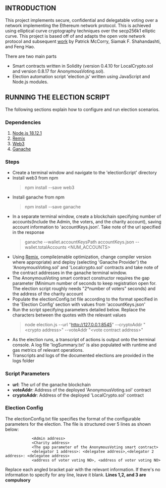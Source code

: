 ## INTRODUCTION
This project implements secure, confidential and delegatable voting over a network implementing the Ethereum network protocol. This is achieved using elliptical curve cryptography techniques over the secp256k1 elliptic curve. This project is based off of and adapts the open vote network protocol and subsequent [work](https://github.com/stonecoldpat/anonymousvoting) by Patrick McCorry, Siamak F. Shahandashti, and Feng Hao. 

There are two main parts
- Smart contracts written in Solidity (version 0.4.10 for LocalCrypto.sol and version 0.8.17 for AnonymousVoting.sol).
- Election automation script 'election.js' written using JavaScript and Node.js modules.

## RUNNING THE ELECTION SCRIPT
The following sections explain how to configure and run election scenarios.

### Dependencies
1. [Node.js 18.12.1](https://nodejs.org/en/download/releases/)
2. [Remix](https://remix.ethereum.org/)
3. [Web3](https://www.npmjs.com/package/web3)
4. [Ganache](https://www.npmjs.com/package/ganache#documentation)

### Steps
* Create a terminal window and navigate to the 'electionScript' directory
* Install web3 from npm
    > npm install --save web3
* Install ganache from npm
    > npm install --save ganache
* In a separate terminal window, create a blockchain specifying number of accounts(Include the Admin, the voters, and the charity account), saving account information to 'accountKeys.json'. Take note of the url specified in the response
    > ganache --wallet.accountKeysPath accountKeys.json --wallet.totalAccounts <NUM_ACCOUNTS>
* Using [Remix](https://remix.ethereum.org), compile(enable optimization, change compiler version where appropriate) and deploy (selecting 'Ganache Provider') the 'AnonymousVoting.sol' and 'Localcrypto.sol' contracts and take note of the contract addresses in the ganache terminal window.
* The AnonymousVoting smart contract constructor requires the gap parameter (Minimum number of seconds to keep registration open for. The election script roughly needs "2*number of voters" seconds) and the address of the charity account
* Populate the electionConfig.txt file according to the format specified in the 'Election Config' section with values from 'accountKeys.json'
* Run the script specifying parameters detailed below. Replace the characters between the quotes with the relevant values
    > node election.js --url "http://127.0.0.1:8545" --cryptoAddr "\<crypto address>" --voteAddr "\<vote contract address>"
* As the election runs, a transcript of actions is output onto the terminal console. A log file 'logSummary.txt' is also populated with runtime and gas metrics of relevant operations. 
* Transcripts and logs of the documented elections are provided in the logs folder

### Script Parameters
* **url**: The url of the ganache blockchain
* **voteAddr**: Address of the deployed 'AnonymousVoting.sol' contract
* **cryptoAddr**: Address of the deployed 'LocalCrypto.sol' contract

### Election Config
The electionConfig.txt file specifies the format of the configurable parameters for the election. The file is structured over 5 lines as shown below:

                <Admin address>
                <Charity address>
                <The gap parameter of the AnonymousVoting smart contract>
                <delegator 1 address>: <delegatee address>,<delegator 2 address>: <delegatee address>
                <address of voter voting NO>, <address of voter voting NO>

Replace each angled bracket pair with the relevant information. If there's no information to specify for any line, leave it blank. **Lines 1,2, and 3 are compulsory**